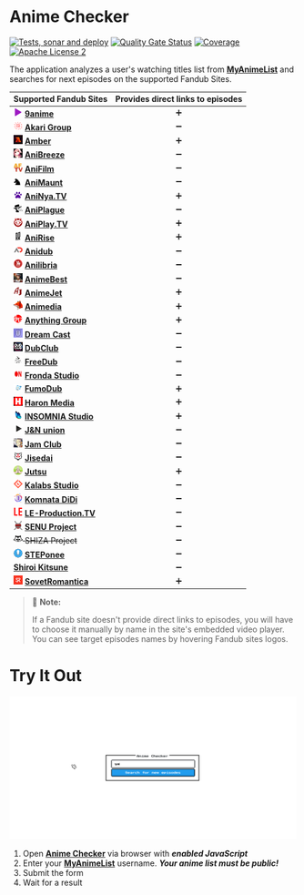 # Anime Checker

[![Tests, sonar and deploy](https://github.com/nasirov/anime-checker/actions/workflows/on_push_wf.yaml/badge.svg?branch=master&event=push)](https://github.com/nasirov/anime-checker/actions/workflows/on_push_wf.yaml)
[![Quality Gate Status](https://sonarcloud.io/api/project_badges/measure?project=nasirov_anime-checker&metric=alert_status)](https://sonarcloud.io/dashboard?id=nasirov_anime-checker)
[![Coverage](https://sonarcloud.io/api/project_badges/measure?project=nasirov_anime-checker&metric=coverage)](https://sonarcloud.io/dashboard?id=nasirov_anime-checker)
[![Apache License 2](https://img.shields.io/badge/license-ASF2-blue.svg)](https://www.apache.org/licenses/LICENSE-2.0.txt)

The application analyzes a user's watching titles list from **[MyAnimeList](https://myanimelist.net/)** and searches for next episodes on the
supported Fandub Sites.

| Supported Fandub Sites                                                                                                                             | Provides direct links to episodes |
|:---------------------------------------------------------------------------------------------------------------------------------------------------|:---------------------------------:|
| [![9anime](/images/favicons/9anime.png)](https://9anime.id/) **[9anime](https://9anime.id/)**                                                      |         :heavy_plus_sign:         |
| [![akariGroup](/images/favicons/akariGroup.png)](https://akari-anime.com/) **[Akari Group](https://akari-anime.com/)**                             |        :heavy_minus_sign:         |
| [![amber](/images/favicons/amber.png)](https://vkstudioamber.github.io/) **[Amber](https://vkstudioamber.github.io/)**                             |         :heavy_plus_sign:         |
| [![anibreeze](/images/favicons/anibreeze.png)](http://anibreeze.ru/) **[AniBreeze](http://anibreeze.ru/)**                                         |        :heavy_minus_sign:         |
| [![aniFilm](/images/favicons/aniFilm.png)](https://www.anifilm.tv/) **[AniFilm](https://www.anifilm.tv/)**                                         |        :heavy_minus_sign:         |
| [![aniMaunt](/images/favicons/aniMaunt.png)](https://animaunt.org/) **[AniMaunt](https://animaunt.org/)**                                          |        :heavy_minus_sign:         |
| [![aniNyaTv](/images/favicons/aniNyaTv.png)](https://aninyatv.ru/) **[AniNya.TV](https://aninyatv.ru/)**                                           |         :heavy_plus_sign:         |
| [![aniPlague](/images/favicons/aniPlague.png)](https://plaguestudios.nl/) **[AniPlague](https://plaguestudios.nl/)**                               |        :heavy_minus_sign:         |
| [![aniPlayTv](/images/favicons/aniPlayTv.png)](https://aniplay.tv/) **[AniPlay.TV](https://aniplay.tv/)**                                          |         :heavy_plus_sign:         |
| [![aniRise](/images/favicons/aniRise.png)](https://anirise.com/) **[AniRise](https://anirise.com/)**                                               |         :heavy_plus_sign:         |
| [![anidub](/images/favicons/anidub.png)](https://anime.anidub.life/) **[Anidub](https://anime.anidub.life/)**                                      |        :heavy_minus_sign:         |
| [![anilibria](/images/favicons/anilibria.png)](https://www.anilibria.tv/) **[Anilibria](https://www.anilibria.tv/)**                               |        :heavy_minus_sign:         |
| [![animeBest](/images/favicons/animeBest.png)](https://anime1.animebesst.org/) **[AnimeBest](https://anime1.animebesst.org/)**                     |        :heavy_minus_sign:         |
| [![animeJet](/images/favicons/animeJet.png)](https://animejet.ru/) **[AnimeJet](https://animejet.ru/)**                                            |         :heavy_plus_sign:         |
| [![animedia](/images/favicons/animedia.png)](https://online.animedia.tv/) **[Animedia](https://online.animedia.tv/)**                              |         :heavy_plus_sign:         |
| [![anythingGroup](/images/favicons/anythingGroup.png)](https://a-g.site/) **[Anything Group](https://a-g.site/)**                                  |         :heavy_plus_sign:         |
| [![dreamCast](/images/favicons/dreamCast.png)](https://dreamerscast.com/) **[Dream Cast](https://dreamerscast.com/)**                              |        :heavy_minus_sign:         |
| [![dubClub](/images/favicons/dubClub.png)](https://dubclub.online/) **[DubClub](https://dubclub.online/)**                                         |        :heavy_minus_sign:         |
| [![freeDub](/images/favicons/freeDub.png)](https://freedubstudio.club/) **[FreeDub](https://freedubstudio.club/)**                                 |        :heavy_minus_sign:         |
| [![frondaStudio](/images/favicons/frondaStudio.png)](https://frondastudio.ru/) **[Fronda Studio](https://frondastudio.ru/)**                       |        :heavy_minus_sign:         |
| [![fumoDub](/images/favicons/fumoDub.png)](https://fumodub.ru/) **[FumoDub](https://fumodub.ru/)**                                                 |         :heavy_plus_sign:         |
| [![haronMedia](/images/favicons/haronMedia.png)](https://haronmedia.online/) **[Haron Media](https://haronmedia.online/)**                         |         :heavy_plus_sign:         |
| [![insomniaStudio](/images/favicons/insomniaStudio.png)](https://somnis.ru/) **[INSOMNIA Studio](https://somnis.ru/)**                             |         :heavy_plus_sign:         |
| [![jnUnion](/images/favicons/jnUnion.png)](https://jn-union.com/) **[J&N union](https://jn-union.com/)**                                           |        :heavy_minus_sign:         |
| [![jamClub](/images/favicons/jamClub.png)](https://jam-club.org/) **[Jam Club](https://jam-club.org/)**                                            |        :heavy_minus_sign:         |
| [![jisedai](/images/favicons/jisedai.png)](https://jisedai.tv/) **[Jisedai](https://jisedai.tv/)**                                                 |        :heavy_minus_sign:         |
| [![jutsu](/images/favicons/jutsu.png)](https://jut.su/) **[Jutsu](https://jut.su/)**                                                               |         :heavy_plus_sign:         |
| [![kalabsStudio](/images/favicons/kalabsStudio.png)](https://kalabs.bicbai.ru/) **[Kalabs Studio](https://kalabs.bicbai.ru/)**                     |        :heavy_minus_sign:         |
| [![komnataDidi](/images/favicons/komnataDidi.png)](https://komnatadidi.com/) **[Komnata DiDi](https://komnatadidi.com/)**                          |        :heavy_minus_sign:         |
| [![leProductionTv](/images/favicons/leProductionTv.png)](https://le-production.tv/) **[LE-Production.TV](https://le-production.tv/)**              |        :heavy_minus_sign:         |
| [![senuProject](/images/favicons/senuProject.png)](https://senu.pro/) **[SENU Project](https://senu.pro/)**                                        |        :heavy_minus_sign:         |
| ~~![shizaProject](/images/favicons/shizaProject.png) SHIZA Project~~                                                                               |        :heavy_minus_sign:         |
| [![stepOnee](/images/favicons/stepOnee.png)](https://steponee.tv/) **[STEPonee](https://steponee.tv/)**                                            |        :heavy_minus_sign:         |
| **[Shiroi Kitsune](https://shiroikitsune.org/)**                                                                                                   |        :heavy_minus_sign:         |
| [![sovetRomantica](/images/favicons/sovetRomantica.png)](https://sovetromantica.com/) **[SovetRomantica](https://sovetromantica.com/)**            |         :heavy_plus_sign:         |

> :memo: **Note:**
>
> If a Fandub site doesn't provide direct links to episodes, you will have to choose it manually by name in the site's embedded video player.
> You can see target episodes names by hovering Fandub sites logos.

# Try It Out

![Flow](/images/flow.gif)

1. Open **[Anime Checker](https://anime-checker.nasirov.info/)** via browser with ***enabled JavaScript***
2. Enter your **[MyAnimeList](https://myanimelist.net/)** username. ***Your anime list must be public!***
3. Submit the form
4. Wait for a result